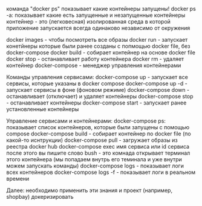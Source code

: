 


команда "docker ps" показывает какие контейнеры запущены!
docker ps -a: показывает какие есть запущенные и незапущенные контейнеры
контейнер - это (легковесная) изолированная среда в которой приложение запускается всегда одинаково независимо от окружения


docker images - чтобы посмотреть все образы
docker run - запускает конетйнеры которые были ранее созданы с попмощью docker file, без docker-compose
docker build - собирает контейнер на основе docker file 
docker stop - останавливает работу контейнера
docker rm - удаляет контейнер 
docker-compose - менеджер управления контейнерами 

Команды управления сервисами:
docker-compose up - запускает все сервисы, которые указаны в docker compose
docker-compose up -d - запускает сервисы в фоне (фоновом режиме)
docker-compose down - останавливает (отключает) и удаляет контейнеры 
docker-compose stop - останавливает контейнеры
docker-compose start - запускает ранее установленные контейнеры 

Управление сервисами и контейнерами:
docker-compose ps: показывает список контейнеров, которые были запущены с помощью compose
docker-compose build - собирает контейнер по docker file (по какой-то иснтрукции)
docker-compose pull - загружает образы из реестра docker hub
docker-compose exec имя сервиса или id сервиса после этого вы пишите слово bush - это комнада открывает терминал этого контейнера (мы попадаем внутрь его теминала и уже внутри можем запускать команды)
docker-compose logs - показывает логи всех контейнеров
docker-compose logs -f - показывает логи в реальном времени

Далее: необходимо применить эти знания и проект (например, shopbay) докеризировать

